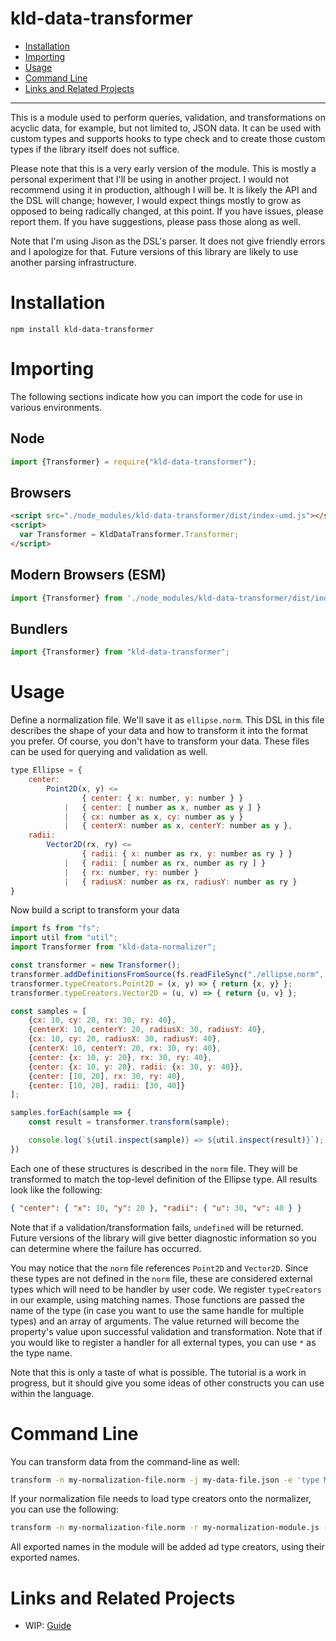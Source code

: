 # kld-data-transformer

- [Installation](#installation)
- [Importing](#importing)
- [Usage](#usage)
- [Command Line](#command-line)
- [Links and Related Projects](#links-and-related-projects)

---

This is a module used to perform queries, validation, and transformations on acyclic data, for example, but not limited to, JSON data. It can be used with custom types and supports hooks to type check and to create those custom types if the library itself does not suffice.

Please note that this is a very early version of the module. This is mostly a personal experiment that I'll be using in another project. I would not recommend using it in production, although I will be. It is likely the API and the DSL will change; however, I would expect things mostly to grow as opposed to being radically changed, at this point. If you have issues, please report them. If you have suggestions, please pass those along as well.

Note that I'm using Jison as the DSL's parser. It does not give friendly errors and I apologize for that. Future versions of this library are likely to use another parsing infrastructure.

# Installation

```npm install kld-data-transformer```

# Importing

The following sections indicate how you can import the code for use in various environments.

## Node

```javascript
import {Transformer} = require("kld-data-transformer");
```

## Browsers

```html
<script src="./node_modules/kld-data-transformer/dist/index-umd.js"></script>
<script>
  var Transformer = KldDataTransformer.Transformer;
</script>
```

## Modern Browsers (ESM)

```javascript
import {Transformer} from './node_modules/kld-data-transformer/dist/index-esm.js';
```

## Bundlers

```javascript
import {Transformer} from "kld-data-transformer";
```

# Usage

Define a normalization file. We'll save it as `ellipse.norm`. This DSL in this file describes the shape of your data and how to transform it into the format you prefer. Of course, you don't have to transform your data. These files can be used for querying and validation as well.

```javascript
type Ellipse = {
    center:
        Point2D(x, y) <=
                { center: { x: number, y: number } }
            |   { center: [ number as x, number as y ] }
            |   { cx: number as x, cy: number as y }
            |   { centerX: number as x, centerY: number as y },
    radii:
        Vector2D(rx, ry) <=
                { radii: { x: number as rx, y: number as ry } }
            |   { radii: [ number as rx, number as ry ] }
            |   { rx: number, ry: number }
            |   { radiusX: number as rx, radiusY: number as ry }
}
```

Now build a script to transform your data

```javascript
import fs from "fs";
import util from "util";
import Transformer from "kld-data-normalizer";

const transformer = new Transformer();
transformer.addDefinitionsFromSource(fs.readFileSync("./ellipse.norm", "utf-8"));
transformer.typeCreators.Point2D = (x, y) => { return {x, y} };
transformer.typeCreators.Vector2D = (u, v) => { return {u, v} };

const samples = [
    {cx: 10, cy: 20, rx: 30, ry: 40},
    {centerX: 10, centerY: 20, radiusX: 30, radiusY: 40},
    {cx: 10, cy: 20, radiusX: 30, radiusY: 40},
    {centerX: 10, centerY: 20, rx: 30, ry: 40},
    {center: {x: 10, y: 20}, rx: 30, ry: 40},
    {center: {x: 10, y: 20}, radii: {x: 30, y: 40}},
    {center: [10, 20], rx: 30, ry: 40},
    {center: [10, 20], radii: [30, 40]}
];

samples.forEach(sample => {
    const result = transformer.transform(sample);

    console.log(`${util.inspect(sample)} => ${util.inspect(result)}`);
})
```

Each one of these structures is described in the `norm` file. They will be transformed to match the top-level definition of the Ellipse type. All results look like the following:

```JSON
{ "center": { "x": 10, "y": 20 }, "radii": { "u": 30, "v": 40 } }
```

Note that if a validation/transformation fails, `undefined` will be returned. Future versions of the library will give better diagnostic information so you can determine where the failure has occurred.

You may notice that the `norm` file references `Point2D` and `Vector2D`. Since these types are not defined in the `norm` file, these are considered external types which will need to be handler by user code. We register `typeCreators` in our example, using matching names. Those functions are passed the name of the type (in case you want to use the same handle for multiple types) and an array of arguments. The value returned will become the property's value upon successful validation and transformation. Note that if you would like to register a handler for all external types, you can use `*` as the type name.

Note that this is only a taste of what is possible. The tutorial is a work in progress, but it should give you some ideas of other constructs you can use within the language.

# Command Line

You can transform data from the command-line as well:

```bash
transform -n my-normalization-file.norm -j my-data-file.json -e 'type MyType'
```

If your normalization file needs to load type creators onto the normalizer, you can use the following:

```bash
transform -n my-normalization-file.norm -r my-normalization-module.js -j my-data-file.json -e 'type MyType'
```

All exported names in the module will be added ad type creators, using their exported names.

# Links and Related Projects

- WIP: [Guide](https://github.com/thelonious/kld-data-normalizer/blob/master/docs/guide.md)
